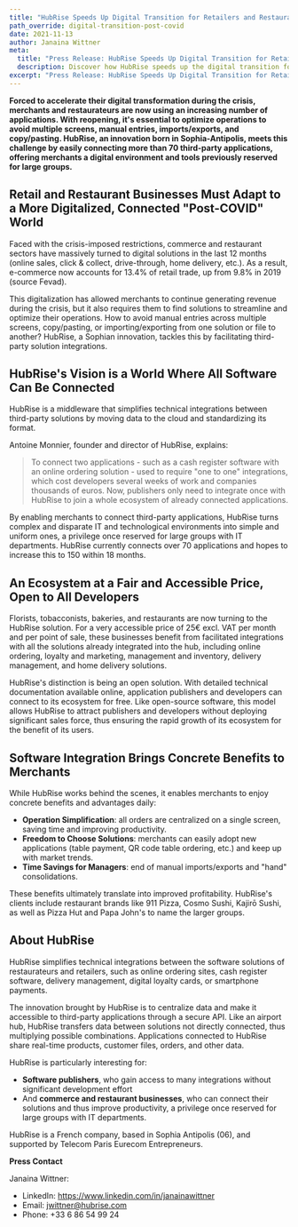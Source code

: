 ```yaml
---
title: "HubRise Speeds Up Digital Transition for Retailers and Restaurateurs Post-COVID"
path_override: digital-transition-post-covid
date: 2021-11-13
author: Janaina Wittner
meta:
  title: "Press Release: HubRise Speeds Up Digital Transition for Retailers and Restaurateurs Post-COVID | Blog | HubRise"
  description: Discover how HubRise speeds up the digital transition for retailers and restaurateurs in the post-COVID era by simplifying integration with over 70 third-party applications
excerpt: "Press Release: HubRise Speeds Up Digital Transition for Retailers and Restaurateurs Post-COVID by Simplifying Integration with Over 70 Third-Party Applications."
---
```


**Forced to accelerate their digital transformation during the crisis, merchants and restaurateurs are now using an increasing number of applications. With reopening, it's essential to optimize operations to avoid multiple screens, manual entries, imports/exports, and copy/pasting. HubRise, an innovation born in Sophia-Antipolis, meets this challenge by easily connecting more than 70 third-party applications, offering merchants a digital environment and tools previously reserved for large groups.**

## Retail and Restaurant Businesses Must Adapt to a More Digitalized, Connected "Post-COVID" World

Faced with the crisis-imposed restrictions, commerce and restaurant sectors have massively turned to digital solutions in the last 12 months (online sales, click & collect, drive-through, home delivery, etc.). As a result, e-commerce now accounts for 13.4% of retail trade, up from 9.8% in 2019 (source Fevad).

This digitalization has allowed merchants to continue generating revenue during the crisis, but it also requires them to find solutions to streamline and optimize their operations. How to avoid manual entries across multiple screens, copy/pasting, or importing/exporting from one solution or file to another? HubRise, a Sophian innovation, tackles this by facilitating third-party solution integrations.

## HubRise's Vision is a World Where All Software Can Be Connected

HubRise is a middleware that simplifies technical integrations between third-party solutions by moving data to the cloud and standardizing its format.

Antoine Monnier, founder and director of HubRise, explains:

> To connect two applications - such as a cash register software with an online ordering solution - used to require "one to one" integrations, which cost developers several weeks of work and companies thousands of euros. Now, publishers only need to integrate once with HubRise to join a whole ecosystem of already connected applications.

By enabling merchants to connect third-party applications, HubRise turns complex and disparate IT and technological environments into simple and uniform ones, a privilege once reserved for large groups with IT departments.
HubRise currently connects over 70 applications and hopes to increase this to 150 within 18 months.

## An Ecosystem at a Fair and Accessible Price, Open to All Developers

Florists, tobacconists, bakeries, and restaurants are now turning to the HubRise solution. For a very accessible price of 25€ excl. VAT per month and per point of sale, these businesses benefit from facilitated integrations with all the solutions already integrated into the hub, including online ordering, loyalty and marketing, management and inventory, delivery management, and home delivery solutions.

HubRise's distinction is being an open solution. With detailed technical documentation available online, application publishers and developers can connect to its ecosystem for free. Like open-source software, this model allows HubRise to attract publishers and developers without deploying significant sales force, thus ensuring the rapid growth of its ecosystem for the benefit of its users.

## Software Integration Brings Concrete Benefits to Merchants

While HubRise works behind the scenes, it enables merchants to enjoy concrete benefits and advantages daily:

- **Operation Simplification**: all orders are centralized on a single screen, saving time and improving productivity.
- **Freedom to Choose Solutions**: merchants can easily adopt new applications (table payment, QR code table ordering, etc.) and keep up with market trends.
- **Time Savings for Managers**: end of manual imports/exports and "hand" consolidations.

These benefits ultimately translate into improved profitability. HubRise's clients include restaurant brands like 911 Pizza, Cosmo Sushi, Kajirō Sushi, as well as Pizza Hut and Papa John's to name the larger groups.

## About HubRise

HubRise simplifies technical integrations between the software solutions of restaurateurs and retailers, such as online ordering sites, cash register software, delivery management, digital loyalty cards, or smartphone payments.

The innovation brought by HubRise is to centralize data and make it accessible to third-party applications through a secure API. Like an airport hub, HubRise transfers data between solutions not directly connected, thus multiplying possible combinations. Applications connected to HubRise share real-time products, customer files, orders, and other data.

HubRise is particularly interesting for:

- **Software publishers**, who gain access to many integrations without significant development effort
- And **commerce and restaurant businesses**, who can connect their solutions and thus improve productivity, a privilege once reserved for large groups with IT departments.

HubRise is a French company, based in Sophia Antipolis (06), and supported by Telecom Paris Eurecom Entrepreneurs.

**Press Contact**

Janaina Wittner:

- LinkedIn: https://www.linkedin.com/in/janainawittner
- Email: jwittner@hubrise.com
- Phone: +33 6 86 54 99 24
